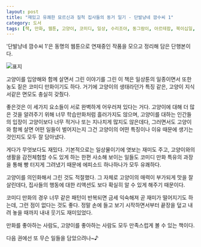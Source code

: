 ```yaml
---
layout: post
title: "재밌고 유쾌한 묘르신과 질척 집사들의 동거 일기 - 단발냥네 깜수씨 1"
category: 도서
tags: [책, 만화, 웹툰, 고양이, 코미디, 일상, 수리조아, 동그람이, 아르테팝, 북이십일, 서평]
---
```


'단발냥네 깜수씨 1'은
동명의 웹툰으로 연재중인 작품을 모으고 정리해 담은 단행본이다.

![표지](https://lh3.googleusercontent.com/HoHV-JLRFGmPt3uNIXgKCu3VME1RBEIfH-isShjrh5DIhllRpbfyRuP5Om-8wDWjJglHMx8ubsXUTA=s480)

고양이를 입양해와 함께 살면서 그린 이야기를 그린 이 책은
일상툰의 일종이면서
또한 농도 짙은 코미디 만화이기도 하다.
거기에 고양이의 생태라던가 특징 같은, 고양이 지식서같은 면모도 충실히 갖췄다.

좋은것은 이 세가지 요소들이 서로 완벽하게 어우러져 있다는 거다.
고양이에 대해 더 많은 것을 알려주기 위해
너무 학습만화처럼 흘러가지도 않으며,
고양이를 대하는 인간들의 입장이 고양이보다 너무 적거나 또는 지나치게 많지도 않은데다,
그러면서도 고양이와 함께 살면 어떤 일들이 벌어지는지
그건 고양이의 어떤 특징이나 이유 때문에 생기는 것인지도 모두 잘 담아냈다.

게다가 무엇보다도 재밌다.
기본적으로는 일상물이기에 엿보는 재미도 주고,
고양이와의 생활을 감전체험할 수도 있게 하는 한편
사소해 보이는 일들도 코미디 만화 특유의 과장을 통해 빵 터지게 그려냈기 때문에
에피소드 하나하나가 모두 유쾌하다.

고양이를 의인화해서 그린 것도 적절했다.
그 자체로 고양이의 매력이 부가되게 맛을 잘 살린데다,
집사들의 행동에 대한 리액션도 보다 확실히 알 수 있게 해주기 때문이다.

코미디 만화의 경우 너무 같은 패턴이 반복되면 금세 익숙해져 곧 재미가 떨어지기도 하는데,
그런 점이 없다는 것도 좋다.
정말 손에 들고 보기 시작하면서부터 끝장을 덮고 내려 놓을 때까지
내내 웃기도 재미있었다.

만화를 좋아하는 사람도,
고양이를 좋아하는 사람도
모두 만족스럽게 볼 수 있는 책이다.

다음 권에선 또 무슨 일들을 담았으려나~♪
